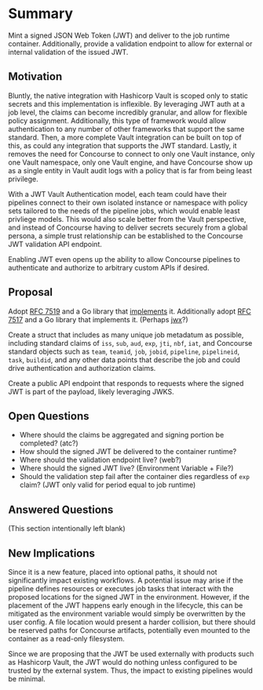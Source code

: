 # Summary

Mint a signed JSON Web Token (JWT) and deliver to the job runtime container.
Additionally, provide a validation endpoint to allow for external or internal
validation of the issued JWT.

## Motivation

Bluntly, the native integration with Hashicorp Vault is scoped only to static
secrets and this implementation is inflexible. By leveraging JWT auth at a job
level, the claims can become incredibly granular, and allow for flexible policy
assignment. Additionally, this type of framework would allow authentication to
any number of other frameworks that support the same standard. Then, a more
complete Vault integration can be built on top of this, as could any integration
that supports the JWT standard. Lastly, it removes the need for Concourse to
connect to only one Vault instance, only one Vault namespace, only one Vault
engine, and have Concourse show up as a single entity in Vault audit logs with a
policy that is far from being least privilege.

With a JWT Vault Authentication model, each team could have their pipelines
connect to their own isolated instance or namespace with policy sets tailored to
the needs of the pipeline jobs, which would enable least privliege models. This
would also scale better from the Vault perspective, and instead of Concourse
having to deliver secrets securely from a global persona, a simple trust
relationship can be established to the Concourse JWT validation API endpoint.

Enabling JWT even opens up the ability to allow Concourse pipelines to
authenticate and authorize to arbitrary custom APIs if desired.

## Proposal

Adopt [RFC 7519](https://datatracker.ietf.org/doc/html/rfc7519) and a Go library
that [implements](https://github.com/golang-jwt/jwt) it. Additionally adopt
[RFC 7517](https://datatracker.ietf.org/doc/html/rfc7517) and a Go library that
implements it. (Perhaps [jwx](https://github.com/lestrrat-go/jwx)?)

Create a struct that includes as many unique job metadatum as possible,
including standard claims of `iss`, `sub`, `aud`, `exp`, `jti`, `nbf`, `iat`,
and Concourse standard objects such as `team`, `teamid`, `job`, `jobid`,
`pipeline`, `pipelineid`, `task`, `buildid`, and any other data points that
describe the job and could drive authentication and authorization claims.

Create a public API endpoint that responds to requests where the signed JWT is
part of the payload, likely leveraging JWKS.

## Open Questions

- Where should the claims be aggregated and signing portion be completed? (atc?)
- How should the signed JWT be delivered to the container runtime?
- Where should the validation endpoint live? (web?)
- Where should the signed JWT live? (Environment Variable + File?)
- Should the validation step fail after the container dies regardless of `exp`
claim? (JWT only valid for period equal to job runtime)

## Answered Questions

(This section intentionally left blank)

## New Implications

Since it is a new feature, placed into optional paths, it should not
significantly impact existing workflows. A potential issue may arise if the
pipeline defines resources or executes job tasks that interact with the proposed
locations for the signed JWT in the environment. However, if the placement of
the JWT happens early enough in the lifecycle, this can be mitigated as the
environment variable would simply be overwritten by the user config. A file
location would present a harder collision, but there should be reserved paths
for Concourse artifacts, potentially even mounted to the container as a
read-only filesystem.

Since we are proposing that the JWT be used externally with products such as
Hashicorp Vault, the JWT would do nothing unless configured to be trusted by the
external system. Thus, the impact to existing pipelines would be minimal.
